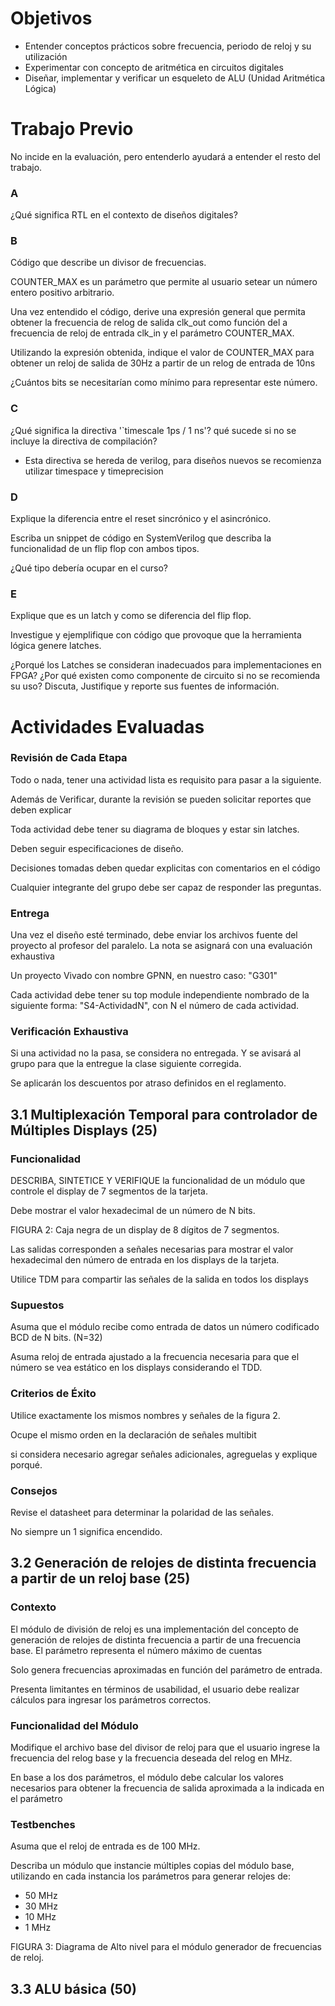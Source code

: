 # Objetivos

* Entender conceptos prácticos sobre frecuencia, periodo de reloj y su utilización
* Experimentar con concepto de aritmética en circuitos digitales
* Diseñar, implementar y verificar un esqueleto de ALU (Unidad Aritmética Lógica)

# Trabajo Previo

No incide en la evaluación, pero entenderlo ayudará a entender el resto del trabajo.

### A
¿Qué significa RTL en el contexto de diseños digitales?

### B
Código que describe un divisor de frecuencias.

COUNTER_MAX es un parámetro que permite al usuario setear un número entero positivo arbitrario.

Una vez entendido el código, derive una expresión general que permita obtener la frecuencia de relog de salida clk_out como función del a frecuencia de reloj de entrada clk_in y el parámetro COUNTER_MAX.

Utilizando la expresión obtenida, indique el valor de COUNTER_MAX para obtener un reloj de salida de 30Hz a partir de un relog de entrada de 10ns

¿Cuántos bits se necesitarían como mínimo para representar este número.

### C
¿Qué significa la directiva '`timescale 1ps / 1 ns'? qué sucede si no se incluye la directiva de compilación?

* Esta directiva se hereda de verilog, para diseños nuevos se recomienza utilizar timespace y timeprecision

### D
Explique la diferencia entre el reset sincrónico y el asincrónico.

Escriba un snippet de código en SystemVerilog que describa la funcionalidad de un flip flop con ambos tipos.

¿Qué tipo debería ocupar en el curso?

### E
Explique que es un latch y como se diferencia del flip flop.

Investigue y ejemplifique con código que provoque que la herramienta lógica genere latches.

¿Porqué los Latches se consideran inadecuados para implementaciones en FPGA?
¿Por qué existen como componente de circuito si no se recomienda su uso?
Discuta, Justifique y reporte sus fuentes de información.

# Actividades Evaluadas

### Revisión de Cada Etapa
Todo o nada, tener una actividad lista es requisito para pasar a la siguiente.

Además de Verificar, durante la revisión se pueden solicitar reportes que deben explicar

Toda actividad debe tener su diagrama de bloques y estar sin latches.

Deben seguir especificaciones de diseño.

Decisiones tomadas deben quedar explicitas con comentarios en el código

Cualquier integrante del grupo debe ser capaz de responder las preguntas.

### Entrega
Una vez el diseño esté terminado, debe enviar los archivos fuente del proyecto al profesor del paralelo. La nota se asignará con una evaluación exhaustiva

Un proyecto Vivado con nombre GPNN, en nuestro caso: "G301"

Cada actividad debe tener su top module independiente nombrado de la siguiente forma: "S4-ActividadN", con N el número de cada actividad.

### Verificación Exhaustiva
Si una actividad no la pasa, se considera no entregada. Y se avisará al grupo para que la entregue la clase siguiente corregida.

Se aplicarán los descuentos por atraso definidos en el reglamento.

## 3.1 Multiplexación Temporal para controlador de Múltiples Displays (25)

### Funcionalidad
DESCRIBA, SINTETICE Y VERIFIQUE la funcionalidad de un módulo que controle el display de 7 segmentos de la tarjeta.

Debe mostrar el valor hexadecimal de un número de N bits.

FIGURA 2: Caja negra de un display de 8 dígitos de 7 segmentos.

Las salidas corresponden a señales necesarias para mostrar el valor hexadecimal den número de entrada en los displays de la tarjeta.

Utilice TDM para compartir las señales de la salida en todos los displays

### Supuestos
Asuma que el módulo recibe como entrada de datos un número codificado BCD de N bits. (N=32)

Asuma reloj de entrada ajustado a la frecuencia necesaria para que el número se vea estático en los displays considerando el TDD.

### Criterios de Éxito

Utilice exactamente los mismos nombres y señales de la figura 2.

Ocupe el mismo orden en la declaración de señales multibit

si considera necesario agregar señales adicionales, agreguelas y explique porqué.

### Consejos
Revise el datasheet para determinar la polaridad de las señales.

No siempre un 1 significa encendido.

## 3.2 Generación de relojes de distinta frecuencia a partir de un reloj base (25)

### Contexto
El módulo de división de reloj es una implementación del concepto de generación de relojes de distinta frecuencia a partir de una frecuencia base.
El parámetro representa el número máximo de cuentas

Solo genera frecuencias aproximadas en función del parámetro de entrada.

Presenta limitantes en términos de usabilidad, el usuario debe realizar cálculos para ingresar los parámetros correctos.

### Funcionalidad del Módulo
Modifique el archivo base del divisor de reloj para que el usuario ingrese la frecuencia del relog base y la frecuencia deseada del relog en MHz.

En base a los dos parámetros, el módulo debe calcular los valores necesarios para obtener la frecuencia de salida aproximada a la indicada en el parámetro


### Testbenches
Asuma que el reloj de entrada es de 100 MHz.

Describa un módulo que instancie múltiples copias del módulo base, utilizando en cada instancia los parámetros para generar relojes de:
- 50 MHz
- 30 MHz
- 10 MHz
- 1  MHz

FIGURA 3: Diagrama de Alto nivel para el módulo generador de frecuencias de reloj.

## 3.3 ALU básica (50)
